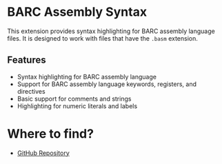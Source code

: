 # BARC Assembly Syntax

This extension provides syntax highlighting for BARC assembly language files. It is designed to work with files that have the `.basm` extension.

## Features
- Syntax highlighting for BARC assembly language
- Support for BARC assembly language keywords, registers, and directives
- Basic support for comments and strings
- Highlighting for numeric literals and labels

# Where to find?
- [GitHub Repository](https://github.com/AzureianGH/BARC)